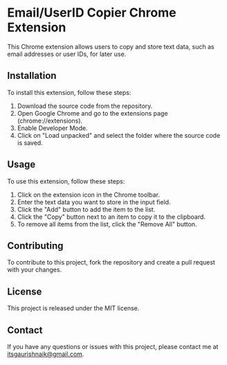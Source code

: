 # Email/UserID Copier Chrome Extension
This Chrome extension allows users to copy and store text data, such as email addresses or user IDs, for later use.

## Installation
To install this extension, follow these steps:

1. Download the source code from the repository.
2. Open Google Chrome and go to the extensions page (chrome://extensions).
3. Enable Developer Mode.
4. Click on "Load unpacked" and select the folder where the source code is saved.

## Usage
To use this extension, follow these steps:

1. Click on the extension icon in the Chrome toolbar.
2. Enter the text data you want to store in the input field.
3. Click the "Add" button to add the item to the list.
4. Click the "Copy" button next to an item to copy it to the clipboard.
5. To remove all items from the list, click the "Remove All" button.

## Contributing
To contribute to this project, fork the repository and create a pull request with your changes.

## License
This project is released under the MIT license.

## Contact
If you have any questions or issues with this project, please contact me at itsgaurishnaik@gmail.com.






